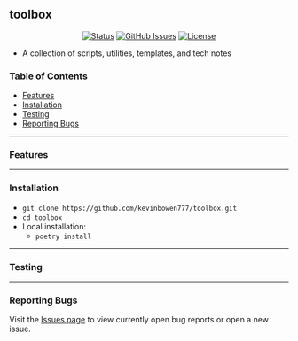 ## toolbox

<div align="center">

  [![Status](https://img.shields.io/badge/status-active-success.svg)]()
  [![GitHub Issues](https://img.shields.io/github/issues/kevinbowen777/django-start.svg)](https://github.com/kevinbowen777/django-start/issues)
  [![License](https://img.shields.io/badge/license-MIT-blue.svg)](/LICENSE)

</div>

- A collection of scripts, utilities, templates, and tech notes

### Table of Contents

- [Features](#features)
- [Installation](#installation)
- [Testing](#testing)
- [Reporting Bugs](#reporting-bugs)

---

### Features



---

### Installation

- `git clone https://github.com/kevinbowen777/toolbox.git`
- `cd toolbox`
- Local installation:
    - `poetry install`

---

### Testing

---

### Reporting Bugs

   Visit the [Issues page](https://github.com/kevinbowen777/toolbox/issues)
      to view currently open bug reports or open a new issue.
